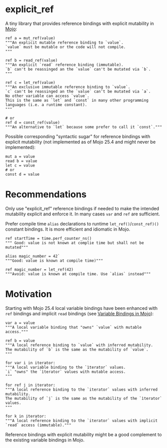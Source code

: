 # explicit_ref

A tiny library that provides reference bindings with explicit mutability in [Mojo](https://www.modular.com/mojo):

```mojo
ref a = mut_ref(value)
"""An explicit mutable reference binding to `value`.
`value` must be mutable or the code will not compile.
"""

ref b = read_ref(value)
"""An explicit `read` reference binding (immutable).
`b` can't be reassinged an the `value` can't be mutated via `b`.
"""

ref c = let_ref(value)
"""An exclusive immutable reference binding to `value`.
`c` can't be reassinged an the `value` can't be mutated via `a`.
No other variable can access `value`.
This is the same as `let` and `const` in many other programming languages (i.e. a runtime constant).
"""

# or
ref d = const_ref(value)
"""An alternative to `let` because some prefer to call it `const`."""
```

Possible corresponding "syntactic sugar" for reference bindings with explicit mutability (not implemented as of Mojo 25.4 and might never be implemented):
```mojo
mut a = value
read b = value
let c = value
# or
const d = value
```

# Recommendations

Only use "explicit_ref" reference bindings if needed to make the intended mutability explicit and enforce it. In many cases `var` and `ref` are sufficient.

Prefer compile time `alias` declarations to runtime `let_ref()`/`const_ref)()` constant bindings. It is more efficient and idiomatic in Mojo.

```mojo
ref startTime = time.perf_counter_ns()
""" Good: value is not known at complie time but shall not be mutated"""

alias magic_number = 42` 
"""Good: value is known at compile time)"""

ref magic_number = let_ref(42)
"""Avoid: value is known at compile time. Use `alias` instead"""
```

# Motivation

Starting with Mojo 25.4 local variable bindings have been enhanced with `ref` bindings and implicit `read` bindings (see [Variable Bindings in Mojo](https://github.com/modular/modular/blob/main/mojo/proposals/variable-bindings.md)):

```mojo
var a = value
"""A local variable binding that "owns" `value` with mutable access."""

ref b = value
"""A local reference binding to `value` with inferred mutability.
The mutability of `b` is the same as the mutability of `value`.
"""

for var i in iterator:
"""A local variable binding to the `ìterator` values.
`i` "owns" the `ìterator` values with mutable access.
"""

for ref j in iterator:
"""A local reference binding to the `iterator` values with inferred mutability.
The mutability of `j` is the same as the mutability of the `ìterator` values.
"""

for k in iterator:
"""A local reference binding to the `iterator` values with implicit `read` access (immutable)."""
```

Reference bindings with explicit mutability might be a good complement to the existing variable bindings in Mojo.
